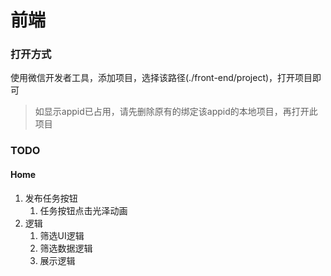 # 前端

### 打开方式

使用微信开发者工具，添加项目，选择该路径(./front-end/project)，打开项目即可

> 如显示appid已占用，请先删除原有的绑定该appid的本地项目，再打开此项目

### TODO

#### Home

1. 发布任务按钮
   1. 任务按钮点击光泽动画
2. 逻辑
   1. 筛选UI逻辑
   2. 筛选数据逻辑
   3. 展示逻辑

